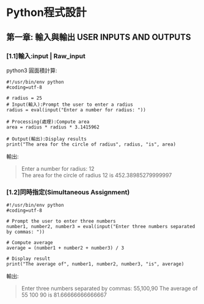 # Python程式設計

## 第一章: 輸入與輸出 USER INPUTS AND OUTPUTS

### [1.1]輸入:input | Raw_input

python3 圓面積計算:
```
#!/usr/bin/env python
#coding=utf-8

# radius = 25 
# Input(輸入):Prompt the user to enter a radius
radius = eval(input("Enter a number for radius: "))

# Processing(處理):Compute area
area = radius * radius * 3.1415962

# Output(輸出):Display results
print("The area for the circle of radius", radius, "is", area)
```
輸出:
>Enter a number for radius: 12<br>
>The area for the circle of radius 12 is 452.38985279999997

### [1.2]同時指定(Simultaneous Assignment)
```
#!/usr/bin/env python
#coding=utf-8

# Prompt the user to enter three numbers
number1, number2, number3 = eval(input("Enter three numbers separated by commas: "))

# Compute average
average = (number1 + number2 + number3) / 3

# Display result
print("The average of", number1, number2, number3, "is", average)
```
輸出:
>Enter three numbers separated by commas: 55,100,90
>The average of 55 100 90 is 81.66666666666667
